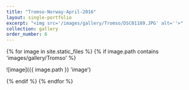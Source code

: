 ```yaml
---
title: "Tromso-Norway-April-2016"
layout: single-portfolio
excerpt: "<img src='/images/gallery/Tromso/DSC01189.JPG' alt=''>"
collection: gallery
order_number: 6
---
```

   
{% for image in site.static_files %}
{% if image.path contains 'images/gallery/Tromso' %}

![image]({{ image.path }} 'image')

{% endif %}
{% endfor %}
<!-- [Poster](/files/pdf/research/PolMeth 2019 Poster.pdf){: .btn--research} -->